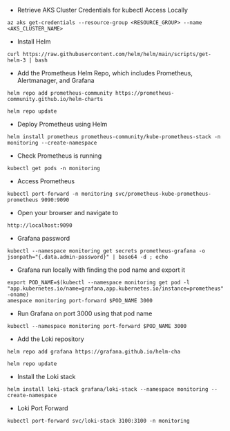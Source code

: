 - Retrieve AKS Cluster Credentials for kubectl Access Locally

```
az aks get-credentials --resource-group <RESOURCE_GROUP> --name <AKS_CLUSTER_NAME>
```

- Install Helm

```
curl https://raw.githubusercontent.com/helm/helm/main/scripts/get-helm-3 | bash
```

- Add the Prometheus Helm Repo, which includes Prometheus, Alertmanager, and Grafana

```
helm repo add prometheus-community https://prometheus-community.github.io/helm-charts
```
```
helm repo update
```

- Deploy Prometheus using Helm

```
helm install prometheus prometheus-community/kube-prometheus-stack -n monitoring --create-namespace
```

- Check Prometheus is running

```
kubectl get pods -n monitoring
```

- Access Prometheus

```
kubectl port-forward -n monitoring svc/prometheus-kube-prometheus-prometheus 9090:9090
```

- Open your browser and navigate to

```
http://localhost:9090
```

- Grafana password

```
kubectl --namespace monitoring get secrets prometheus-grafana -o jsonpath="{.data.admin-password}" | base64 -d ; echo
```

- Grafana run locally with finding the pod name and export it

```
export POD_NAME=$(kubectl --namespace monitoring get pod -l "app.kubernetes.io/name=grafana,app.kubernetes.io/instance=prometheus" -oname)
amespace monitoring port-forward $POD_NAME 3000
```

- Run Grafana on port 3000 using that pod name

```
kubectl --namespace monitoring port-forward $POD_NAME 3000
```

- Add the Loki repository

```
helm repo add grafana https://grafana.github.io/helm-cha
```
```
helm repo update
```

- Install the Loki stack

```
helm install loki-stack grafana/loki-stack --namespace monitoring --create-namespace
```

- Loki Port Forward

```
kubectl port-forward svc/loki-stack 3100:3100 -n monitoring
```


